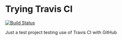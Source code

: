 # Trying Travis CI

[![Build Status](https://travis-ci.org/jiewmeng/travis-try.svg?branch=master)](https://travis-ci.org/jiewmeng/travis-try)

Just a test project testing use of Travis CI with GitHub
